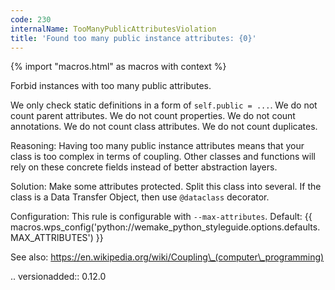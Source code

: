 ```yaml
---
code: 230
internalName: TooManyPublicAttributesViolation
title: 'Found too many public instance attributes: {0}'
---
```


{% import "macros.html" as macros with context %}

Forbid instances with too many public attributes.

We only check static definitions in a form of `self.public = ...`. We do
not count parent attributes. We do not count properties. We do not count
annotations. We do not count class attributes. We do not count
duplicates.

Reasoning: Having too many public instance attributes means that your
class is too complex in terms of coupling. Other classes and functions
will rely on these concrete fields instead of better abstraction layers.

Solution: Make some attributes protected. Split this class into several.
If the class is a Data Transfer Object, then use `@dataclass` decorator.

Configuration: This rule is configurable with `--max-attributes`.
Default:
{{ macros.wps_config('python://wemake_python_styleguide.options.defaults.MAX_ATTRIBUTES') }}

See also:
https://en.wikipedia.org/wiki/Coupling\_(computer\_programming)

.. versionadded:: 0.12.0
